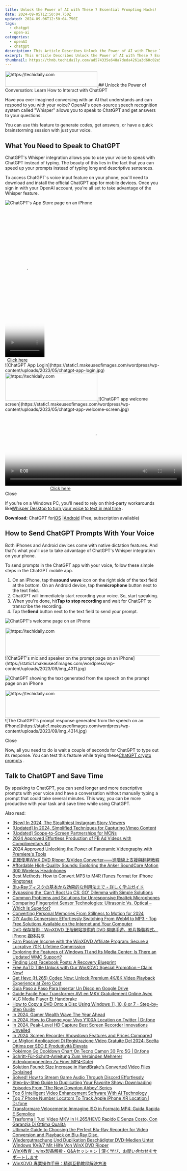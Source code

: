 ```yaml
---
title: Unlock the Power of AI with These 7 Essential Prompting Hacks!
date: 2024-09-05T12:50:04.750Z
updated: 2024-09-06T12:50:04.750Z
tags:
  - chatgpt
  - open-ai
categories:
  - openAI
  - chatgpt
description: This Article Describes Unlock the Power of AI with These 7 Essential Prompting Hacks!
excerpt: This Article Describes Unlock the Power of AI with These 7 Essential Prompting Hacks!
thumbnail: https://thmb.techidaily.com/ad574335e648a7deda4261a3d60c02e5050876ad97d3a8d2551786ec91da20e4.jpg
---
```


<!-- affiliate ads begin -->
<a href="https://25home.pxf.io/c/5597632/2123474/16836" target="_top" id="2123474">
  <img src="//a.impactradius-go.com/display-ad/16836-2123474" border="0" alt="https://techidaily.com" width="300" height="50"/>
</a>
<img height="0" width="0" src="https://25home.pxf.io/i/5597632/2123474/16836" style="position:absolute;visibility:hidden;" border="0" />
<!-- affiliate ads end -->
## Unlock the Power of Conversation: Learn How to Interact with ChatGPT

 Have you ever imagined conversing with an AI that understands and can respond to you with your voice? OpenAI's open-source speech recognition system called "Whisper" allows you to speak to ChatGPT and get answers to your questions.

 You can use this feature to generate codes, get answers, or have a quick brainstorming session with just your voice.

## What You Need to Speak to ChatGPT

 ChatGPT's Whisper integration allows you to use your voice to speak with ChatGPT instead of typing. The beauty of this lies in the fact that you can speed up your prompts instead of typing long and descriptive sentences.

 To access ChatGPT's voice input feature on your phone, you'll need to download and install the official ChatGPT app for mobile devices. Once you sign in with your OpenAI account, you're all set to take advantage of the Whisper feature.

![ChatGPT's App Store page on an iPhone](https://static1.makeuseofimages.com/wordpress/wp-content/uploads/2023/08/chatgpt-s-app-store-page-on-an-iphone.jpg)

<!-- affiliate ads begin -->
<span id="1977004">
					<video width="128" height="480" style="cursor:pointer"
           poster="//a.impactradius-go.com/display-clicktoplayimage/1977004.png"
           onclick="if(!this.playClicked){this.play();this.setAttribute('controls',true);this.playClicked=true;}">
	   <source src="//a.impactradius-go.com/display-ad/22993-1977004">
	   <img src="//a.impactradius-go.com/display-clicktoplayimage/1977004.png" style="border: none; height: 100%; width: 100%; object-fit: contain">
	</video>
	<div style="width:80px;text-align:center"><a href="javascript:window.open(decodeURIComponent('https%3A%2F%2Fhomestyler.sjv.io%2Fc%2F5597632%2F1977004%2F22993'), '_blank');void(0);">Click here</a></div>
</span>
<img height="0" width="0" src="https://imp.pxf.io/i/5597632/1977004/22993" style="position:absolute;visibility:hidden;" border="0" />
<!-- affiliate ads end -->
![ChatGPT App Login](https://static1.makeuseofimages.com/wordpress/wp-content/uploads/2023/05/chatgpt-app-login.jpg)

<!-- affiliate ads begin -->
<a href="https://appsumo.8odi.net/c/5597632/2137393/7443" target="_top" id="2137393">
  <img src="//a.impactradius-go.com/display-ad/7443-2137393" border="0" alt="https://techidaily.com" width="300" height="90"/>
</a>
<img height="0" width="0" src="https://appsumo.8odi.net/i/5597632/2137393/7443" style="position:absolute;visibility:hidden;" border="0" />
<!-- affiliate ads end -->
![ChatGPT app welcome screen](https://static1.makeuseofimages.com/wordpress/wp-content/uploads/2023/05/chatgpt-app-welcome-screen.jpg)

<!-- affiliate ads begin -->
<span id="1993650">
					<video width="576" height="240" style="cursor:pointer"
           poster="//a.impactradius-go.com/display-clicktoplayimage/1993650.png"
           onclick="if(!this.playClicked){this.play();this.setAttribute('controls',true);this.playClicked=true;}">
	   <source src="//a.impactradius-go.com/display-ad/22993-1993650">
	   <img src="//a.impactradius-go.com/display-clicktoplayimage/1993650.png" style="border: none; height: 100%; width: 100%; object-fit: contain">
	</video>
	<div style="width:360px;text-align:center"><a href="javascript:window.open(decodeURIComponent('https%3A%2F%2Fhomestyler.sjv.io%2Fc%2F5597632%2F1993650%2F22993'), '_blank');void(0);">Click here</a></div>
</span>
<img height="0" width="0" src="https://imp.pxf.io/i/5597632/1993650/22993" style="position:absolute;visibility:hidden;" border="0" />
<!-- affiliate ads end -->
Close

 If you're on a Windows PC, you'll need to rely on third-party workarounds like[Whisper Desktop to turn your voice to text in real time](https://www.makeuseof.com/windows-whisper-desktop-guide/) .

**Download:** ChatGPT for[iOS](http://apps.apple.com/app/openai-chatgpt/id6448311069) |[Android](https://www.anrdoezrs.net/links/7251228/type/dlg/sid/UUmuoUeUpU2029654/https://play.google.com/store/apps/details?id=com.openai.chatgpt&hl=en&gl=US) (Free, subscription available)

## How to Send ChatGPT Prompts With Your Voice

 Both iPhones and Android devices come with native dictation features. And that's what you'll use to take advantage of ChatGPT's Whisper integration on your phone.

 To send prompts in the ChatGPT app with your voice, follow these simple steps in the ChatGPT mobile app.

1. On an iPhone, tap the**sound wave** icon on the right side of the text field at the bottom. On an Android device, tap the**microphone** button next to the text field.
2. ChatGPT will immediately start recording your voice. So, start speaking.
3. When you're done, hit**Tap to stop recording** and wait for ChatGPT to transcribe the recording.
4. Tap the**Send** button next to the text field to send your prompt.

![ChatGPT's welcome page on an iPhone](https://static1.makeuseofimages.com/wordpress/wp-content/uploads/2023/09/img_4309.jpg)

<!-- affiliate ads begin -->
<a href="https://ursime.pxf.io/c/5597632/2136545/16384" target="_top" id="2136545">
  <img src="//a.impactradius-go.com/display-ad/16384-2136545" border="0" alt="https://techidaily.com" width="728" height="90"/>
</a>
<img height="0" width="0" src="https://ursime.pxf.io/i/5597632/2136545/16384" style="position:absolute;visibility:hidden;" border="0" />
<!-- affiliate ads end -->
![ChatGPT's mic and speaker on the prompt page on an iPhone](https://static1.makeuseofimages.com/wordpress/wp-content/uploads/2023/09/img_4311.jpg)

![ChatGPT showing the text generated from the speech on the prompt page on an iPhone](https://static1.makeuseofimages.com/wordpress/wp-content/uploads/2023/09/img_4313.jpg)

<!-- affiliate ads begin -->
<a href="https://ephamedtechinc.pxf.io/c/5597632/2136615/26400" target="_top" id="2136615">
  <img src="//a.impactradius-go.com/display-ad/26400-2136615" border="0" alt="https://techidaily.com" width="728" height="90"/>
</a>
<img height="0" width="0" src="https://ephamedtechinc.pxf.io/i/5597632/2136615/26400" style="position:absolute;visibility:hidden;" border="0" />
<!-- affiliate ads end -->
![The ChatGPT's prompt response generated from the speech on an iPhone](https://static1.makeuseofimages.com/wordpress/wp-content/uploads/2023/09/img_4314.jpg)

Close

 Now, all you need to do is wait a couple of seconds for ChatGPT to type out its response. You can test this feature while trying these[ChatGPT crypto prompts](https://www.makeuseof.com/the-best-chatgpt-crypto-prompts/) .

## Talk to ChatGPT and Save Time

 By speaking to ChatGPT, you can send longer and more descriptive prompts with your voice and have a conversation without manually typing a prompt that could take several minutes. This way, you can be more productive with your task and save time while using ChatGPT.


<ins class="adsbygoogle"
     style="display:block"
     data-ad-format="autorelaxed"
     data-ad-client="ca-pub-7571918770474297"
     data-ad-slot="1223367746"></ins>



<ins class="adsbygoogle"
     style="display:block"
     data-ad-client="ca-pub-7571918770474297"
     data-ad-slot="8358498916"
     data-ad-format="auto"
     data-full-width-responsive="true"></ins>

<span class="atpl-alsoreadstyle">Also read:</span>
<div><ul>
<li><a href="https://instagram-video-recordings.techidaily.com/new-in-2024-the-stealthiest-instagram-story-viewers/"><u>[New] In 2024, The Stealthiest Instagram Story Viewers</u></a></li>
<li><a href="https://remote-screen-capture.techidaily.com/updated-in-2024-simplified-techniques-for-capturing-vimeo-content/"><u>[Updated] In 2024, Simplified Techniques for Capturing Vimeo Content</u></a></li>
<li><a href="https://facebook-video-footage.techidaily.com/updated-scope-to-screen-partnerships-for-mcns/"><u>[Updated] Scope-to-Screen Partnerships for MCNs</u></a></li>
<li><a href="https://facebook-video-content.techidaily.com/2024-approved-effortless-production-of-fb-ad-videos-with-complimentary-kit/"><u>2024 Approved  Effortless Production of FB Ad Videos with Complimentary Kit</u></a></li>
<li><a href="https://some-guidance.techidaily.com/2024-approved-unlocking-the-power-of-panoramic-videography-with-premieres-tools/"><u>2024 Approved  Unlocking the Power of Panoramic Videography with Premiere's Tools</u></a></li>
<li><a href="https://tech-revival.techidaily.com/1725286294066-winx-dvd-ripper-video-converter/"><u>正確使用WinX DVD Ripper 及Video Converter——進階線上支援與翻拷教程</u></a></li>
<li><a href="https://discover-cloud.techidaily.com/affordable-high-quality-sounds-exploring-the-anker-soundcore-motion-300-wireless-headphones/"><u>Affordable High-Quality Sounds: Exploring the Anker SoundCore Motion 300 Wireless Headphones</u></a></li>
<li><a href="https://tech-revival.techidaily.com/best-methods-how-to-convert-mp3-to-m4r-itunes-format-for-iphone-ringtones/"><u>Best Methods: How to Convert MP3 to M4R iTunes Format for iPhone Ringtones</u></a></li>
<li><a href="https://tech-revival.techidaily.com/1725289859100-blu-ray/"><u>Blu-Rayディスクの基本から効果的な利用法まで - 詳しく学ぶガイド</u></a></li>
<li><a href="https://win-answers.techidaily.com/bypassing-the-cant-boot-up-cs-go-dilemma-with-simple-solutions/"><u>Bypassing the 'Can't Boot Up CS: GO' Dilemma with Simple Solutions</u></a></li>
<li><a href="https://sound-issues.techidaily.com/common-problems-and-solutions-for-unresponsive-realtek-microphones/"><u>Common Problems and Solutions for Unresponsive Realtek Microphones</u></a></li>
<li><a href="https://hardware-help.techidaily.com/comparing-fingerprint-sensor-technologies-ultrasonic-vs-optical-which-is-superior/"><u>Comparing Fingerprint Sensor Technologies: Ultrasonic Vs. Optical – Which Is Superior?</u></a></li>
<li><a href="https://extra-lessons.techidaily.com/converting-personal-memories-from-stillness-to-motion-for-2024/"><u>Converting Personal Memories  From Stillness to Motion for 2024</u></a></li>
<li><a href="https://tech-revival.techidaily.com/diy-audio-conversion-effortlessly-switching-from-webm-to-mp3-top-free-solutions-available-on-the-internet-and-your-computer/"><u>DIY Audio Conversion: Effortlessly Switching From WebM to MP3 - Top Free Solutions Available on the Internet and Your Computer</u></a></li>
<li><a href="https://tech-revival.techidaily.com/dvd-winxdvd-dvd-iphone/"><u>DVD 保存技術：WinXDVD 正版網站提供的 DVD 開膚手遊、影片換裝程式、iPhone 媒体共享</u></a></li>
<li><a href="https://tech-revival.techidaily.com/earn-passive-income-with-the-winxdvd-affiliate-program-secure-a-lucrative-70-lifetime-commission/"><u>Earn Passive Income with the WinXDVD Affiliate Program: Secure a Lucrative 70% Lifetime Commission</u></a></li>
<li><a href="https://tech-revival.techidaily.com/exploring-the-features-of-windows-11-and-its-media-center-is-there-an-updated-wmc-support/"><u>Exploring the Features of Windows 11 and Its Media Center: Is There an Updated WMC Support?</u></a></li>
<li><a href="https://facebook.techidaily.com/finding-lost-facebook-posts-a-recovery-blueprint/"><u>Finding Lost Facebook Posts: A Recovery Blueprint</u></a></li>
<li><a href="https://tech-revival.techidaily.com/free-aotd-title-unlock-with-our-winxdvd-special-promotion-claim-now/"><u>Free AoTD Title Unlock with Our WinXDVD Special Promotion – Claim Now!</u></a></li>
<li><a href="https://tech-revival.techidaily.com/get-hevc-h265-codec-now-unlock-premium-4k8k-video-playback-experience-at-zero-cost/"><u>Get Hevc (H.265) Codec Now: Unlock Premium 4K/8K Video Playback Experience at Zero Cost</u></a></li>
<li><a href="https://tech-revival.techidaily.com/guia-paso-a-paso-para-insertar-un-disco-en-google-drive/"><u>Guía Paso a Paso Para Insertar Un Disco en Google Drive</u></a></li>
<li><a href="https://tech-revival.techidaily.com/guide-facile-pour-transformer-avi-en-mkv-gratuitement-online-avec-vlc-media-player-et-handbrake/"><u>Guide Facile Pour Transformer AVI en MKV Gratuitement Online Avec VLC Media Player Et Handbrake</u></a></li>
<li><a href="https://tech-revival.techidaily.com/how-to-copy-a-dvd-onto-a-disc-using-windows-11-10-8-or-7-step-by-step-guide/"><u>How to Copy a DVD Onto a Disc Using Windows 11, 10, 8 or 7 - Step-by-Step Guide</u></a></li>
<li><a href="https://youtube-help.techidaily.com/in-2024-gamer-wealth-wave-the-year-ahead/"><u>In 2024, Gamer Wealth Wave  The Year Ahead</u></a></li>
<li><a href="https://location-social.techidaily.com/in-2024-how-to-change-your-vivo-y100a-location-on-twitter-drfone-by-drfone-virtual-android/"><u>In 2024, How to Change your Vivo Y100A Location on Twitter | Dr.fone</u></a></li>
<li><a href="https://digital-screen-recording.techidaily.com/in-2024-peak-level-hd-capture-best-screen-recorder-innovations-unveiled/"><u>In 2024, Peak-Level HD Capture  Best Screen Recorder Innovations Unveiled</u></a></li>
<li><a href="https://screen-activity-recording.techidaily.com/in-2024-screen-recorder-showdown-features-and-prices-compared/"><u>In 2024, Screen Recorder Showdown  Features and Prices Compared</u></a></li>
<li><a href="https://tech-revival.techidaily.com/le-migliori-applicazioni-di-registrazione-video-gratuite-del-2024-scelta-ottima-per-seo-e-produttivita-elevata/"><u>Le Migliori Applicazioni Di Registrazione Video Gratuite Del 2024: Scelta Ottima per SEO E Produttività Elevata</u></a></li>
<li><a href="https://pokemon-go-android.techidaily.com/pokemon-go-cooldown-chart-on-tecno-camon-30-pro-5g-drfone-by-drfone-virtual-android/"><u>Pokémon Go Cooldown Chart On Tecno Camon 30 Pro 5G | Dr.fone</u></a></li>
<li><a href="https://tech-revival.techidaily.com/schritt-fur-schritt-anleitung-zum-verbinden-mehrerer-videokomponenten-zu-einer-mp4-datei/"><u>Schritt-Für-Schritt-Anleitung Zum Verbinden Mehrerer Videokomponenten Zu Einer MP4-Datei</u></a></li>
<li><a href="https://tech-revival.techidaily.com/solution-found-size-increase-in-handbrakes-converted-video-files-explained/"><u>Solution Found: Size Increase in HandBrake's Converted Video Files Explained</u></a></li>
<li><a href="https://sound-issues.techidaily.com/solved-how-to-stream-game-audio-through-discord-effortlessly/"><u>Solved! How to Stream Game Audio Through Discord Effortlessly</u></a></li>
<li><a href="https://tech-revival.techidaily.com/step-by-step-guide-to-duplicating-your-favorite-show-downloading-episodes-from-the-new-downton-abbey-series/"><u>Step-by-Step Guide to Duplicating Your Favorite Show: Downloading Episodes From 'The New Downton Abbey' Series</u></a></li>
<li><a href="https://tech-revival.techidaily.com/top-6-intelligent-video-enhancement-software-with-ai-technology/"><u>Top 6 Intelligent Video Enhancement Software With AI Technology</u></a></li>
<li><a href="https://ios-location-track.techidaily.com/top-7-phone-number-locators-to-track-apple-iphone-xr-location-drfone-by-drfone-virtual-ios/"><u>Top 7 Phone Number Locators To Track Apple iPhone XR Location | Dr.fone</u></a></li>
<li><a href="https://tech-revival.techidaily.com/transformare-velocemente-immagine-iso-in-formato-mp4-guida-rapida-e-semplice/"><u>Transformare Velocemente Immagine ISO in Formato MP4: Guida Rapida E Semplice</u></a></li>
<li><a href="https://tech-revival.techidaily.com/trasforma-i-tuoi-video-mkv-in-h265hevc-rapido-e-senza-costo-con-garanzia-di-ottima-qualita/"><u>Trasforma I Tuoi Video MKV in H.265/HEVC Rapido E Senza Costo, Con Garanzia Di Ottima Qualità</u></a></li>
<li><a href="https://tech-revival.techidaily.com/ultimate-guide-to-choosing-the-perfect-blu-ray-recorder-for-video-conversion-and-playback-on-blu-ray-disc/"><u>Ultimate Guide to Choosing the Perfect Blu-Ray Recorder for Video Conversion and Playback on Blu-Ray Disc.</u></a></li>
<li><a href="https://tech-revival.techidaily.com/wiedergutmachung-und-duplikation-beschadigter-dvd-medien-unter-windows-1087-mit-hilfe-von-winx-dvd-ripper/"><u>Wiedergutmachung Und Duplikation Beschädigter DVD-Medien Unter Windows 10/8/7 Mit Hilfe Von WinX DVD Ripper</u></a></li>
<li><a href="https://tech-revival.techidaily.com/winxwinxqanda/"><u>WinX教育：winx製品解析・Q&Aセッション | 深く学び、お問い合わせをサポートします</u></a></li>
<li><a href="https://tech-revival.techidaily.com/1725286700657-winxdvd/"><u>WinXDVD 專業操作手冊：精選互動教程解決方法</u></a></li>
</ul></div>
